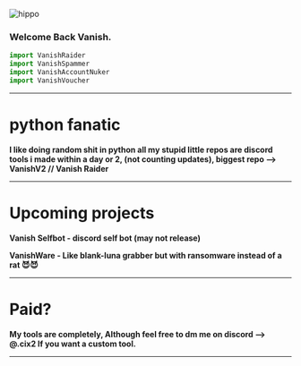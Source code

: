 ![hippo](https://i.ibb.co/r3BYYSL/a-bb5731231b11d3731fedbec074d1dc5a.gif)
### Welcome Back Vanish.

```python
import VanishRaider
import VanishSpammer
import VanishAccountNuker
import VanishVoucher
```
---------------------------------------------
# python fanatic

**I like doing random shit in python all my stupid little repos are discord tools i made within a day or 2, (not counting updates), biggest repo --> VanishV2 // Vanish Raider**

---------------------------------------------
# Upcoming projects

**Vanish Selfbot - discord self bot (may not release)**

**VanishWare - Like blank-luna grabber but with ransomware instead of a rat 😈😈**

---------------------------------------------
# Paid?
**My tools are completely, Although feel free to dm me on discord --> @.cix2 If you want a custom tool.**

---------------------------------------------
